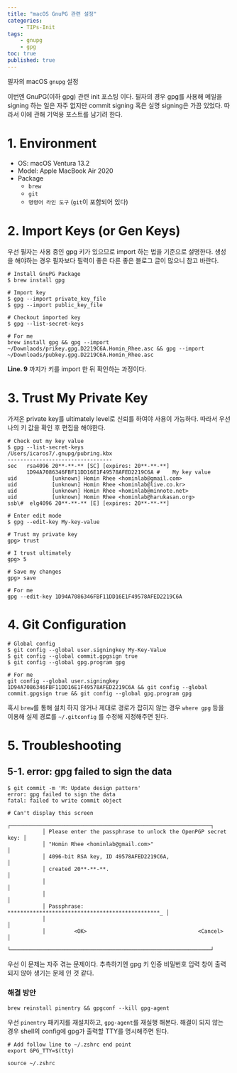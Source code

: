 ```yaml
---
title: "macOS GnuPG 관련 설정"
categories:
    - TIPs-Init
tags:
    - gnupg
    - gpg
toc: true
published: true
---
```

필자의 macOS `gnupg` 설정

이번엔 GnuPG(이하 gpg) 관련 init 포스팅 이다. 필자의 경우 gpg를 사용해 메일을 signing 하는 일은 자주 없지만 commit signing 혹은 실명 signing은 가끔 있었다. 따라서 이에 관해 기억용 포스트를 남기려 한다.

# 1. Environment

- OS: macOS Ventura 13.2
- Model: Apple MacBook Air 2020
- Package
  - `brew`
  - `git`
  - `명령어 라인 도구` (`git`이 포함되어 있다)

# 2. Import Keys (or Gen Keys)

 우선 필자는 사용 중인 gpg 키가 있으므로 import 하는 법을 기준으로 설명한다. 생성을 해야하는 경우 필자보다 필력이 좋은 다른 좋은 블로그 글이 많으니 참고 바란다.

```shell
# Install GnuPG Package
$ brew install gpg

# Import key
$ gpg --import private_key_file
$ gpg --import public_key_file

# Checkout imported key
$ gpg --list-secret-keys

# For me
brew install gpg && gpg --import ~/Downlaods/prikey.gpg.D2219C6A.Homin_Rhee.asc && gpg --import ~/Downloads/pubkey.gpg.D2219C6A.Homin_Rhee.asc
```

**Line. 9** 까지가 키를 import 한 뒤 확인하는 과정이다.

# 3. Trust My Private Key

 가져온 private key를 ultimately level로 신뢰를 하여야 사용이 가능하다. 따라서 우선 나의 키 값을 확인 후 편집을 해야한다.

```shell
# Check out my key value
$ gpg --list-secret-keys
/Users/icaros7/.gnupg/pubring.kbx
---------------------------------
sec   rsa4096 20**-**-** [SC] [expires: 20**-**-**]
      1D94A7086346FBF11DD16E1F49578AFED2219C6A #	My key value
uid           [unknown] Homin Rhee <hominlab@gmail.com>
uid           [unknown] Homin Rhee <hominlab@live.co.kr>
uid           [unknown] Homin Rhee <hominlab@minnote.net>
uid           [unknown] Homin Rhee <hominlab@harukasan.org>
ssb\#  elg4096 20**-**-** [E] [expires: 20**-**-**]

# Enter edit mode
$ gpg --edit-key My-key-value

# Trust my private key
gpg> trust

# I trust ultimately
gpg> 5

# Save my changes
gpg> save

# For me
gpg --edit-key 1D94A7086346FBF11DD16E1F49578AFED2219C6A
```

# 4. Git Configuration

```shell
# Global config
$ git config --global user.signingkey My-Key-Value
$ git config --global commit.gpgsign true
$ git config --global gpg.program gpg

# For me
git config --global user.signingkey 1D94A7086346FBF11DD16E1F49578AFED2219C6A && git config --global commit.gpgsign true && git config --global gpg.program gpg
```

 혹시 `brew`를 통해 설치 하지 않거나 제대로 경로가 잡히지 않는 경우 `where gpg` 등을 이용해 실제 경로를 `~/.gitconfig` 를 수정해 지정해주면 된다.

# 5. Troubleshooting

## 5-1. error: gpg failed to sign the data

```shell
$ git commit -m 'M: Update design pattern'
error: gpg failed to sign the data
fatal: failed to write commit object

# Can't display this screen
           ┌───────────────────────────────────────────────────────────────┐
           │ Please enter the passphrase to unlock the OpenPGP secret key: │
           │ "Homin Rhee <hominlab@gmail.com>"                             │
           │ 4096-bit RSA key, ID 49578AFED2219C6A,                        │
           │ created 20**-**-**.                                           │
           │                                                               │
           │                                                               │
           │ Passphrase: ************************************************_ │
           │                                                               │
           │         <OK>                                   <Cancel>       │
           └───────────────────────────────────────────────────────────────┘

```

 우선 이 문제는 자주 겪는 문제이다. 추측하기엔 gpg 키 인증 비밀번호 입력 창이 출력되지 않아 생기는 문제 인 것 같다.

### 해결 방안

```
brew reinstall pinentry && gpgconf --kill gpg-agent
```

 우선 `pinentry` 패키지를 재설치하고, `gpg-agent`를 재실행 해본다. 해결이 되지 않는 경우 shell의 config에 gpg가 출력할 TTY를 명시해주면 된다.

```shell
# Add follow line to ~/.zshrc end point
export GPG_TTY=$(tty)

source ~/.zshrc
```

